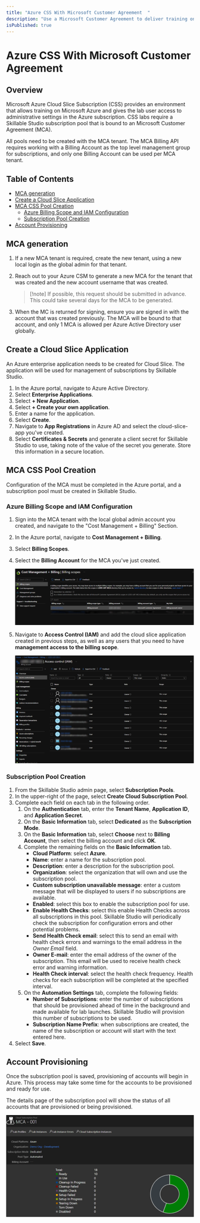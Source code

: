 ```yaml
---
title: "Azure CSS With Microsoft Customer Agreement  "
description: "Use a Microsoft Customer Agreement to deliver training on Microsoft Azure subscriptions."
isPublished: true
---
```


# Azure CSS With Microsoft Customer Agreement  

## Overview

Microsoft Azure Cloud Slice Subscription (CSS) provides an environment that allows training on Microsoft Azure and gives the lab user access to administrative settings in the Azure subscription. CSS labs require a Skillable Studio subscription pool that is bound to an Microsoft Customer Agreement (MCA). 

All pools need to be created with the MCA tenant. The MCA Billing API requires working with a Billing Account as the top level management group for subscriptions, and only one Billing Account can be used per MCA tenant. 

## Table of Contents

* [MCA generation](#mca-generation)
* [Create a Cloud Slice Application](#create-a-cloud-slice-application)
* [MCA CSS Pool Creation](#mca-css-pool-creation)
    - [Azure Billing Scope and IAM Configuration](#azure-billing-scope-and-iam-configuration)
    - [Subscription Pool Creation](#subscription-pool-creation)
* [Account Provisioning](#account-provisioning)

## MCA generation
1. If a new MCA tenant is required, create the new tenant, using a new local login as the global admin for that tenant. 
1. Reach out to your Azure CSM to generate a new MCA for the tenant that was created and the new account username that was created. 
    >[!note] If possible, this request should be submitted in advance. This could take several days for the MCA to be generated. 

1. When the MC is returned for signing, ensure you are signed in with the account that was created previously. The MCA will be bound to that account, and only 1 MCA is allowed per Azure Active Directory user globally.

## Create a Cloud Slice Application 

An Azure enterprise application needs to be created for Cloud Slice. The application will be used for management of subscriptions by Skillable Studio. 

1. In the Azure portal, navigate to Azure Active Directory. 
1. Select **Enterprise Applications**.
1. Select **+ New Application**.
1. Select **+ Create your own application**.
1. Enter a name for the application. 
1. Select **Create**.
1. Navigate to **App Registrations** in Azure AD and select the cloud-slice-app you've created.
1. Select **Certificates & Secrets** and generate a client secret for Skillable Studio to use, taking note of the value of the secret you generate. Store this information in a secure location. 
 
## MCA CSS Pool Creation

Configuration of the MCA must be completed in the Azure portal, and a subscription pool must be created in Skillable Studio. 

### Azure Billing Scope and IAM Configuration 

1. Sign into the MCA tenant with the local global admin account you created, and navigate to the "Cost Management + Billing" Section.

1. In the Azure portal, navigate to **Cost Management + Billing**. 
1. Select **Billing Scopes**.
1. Select the **Billing Account** for the MCA you've just created.
 
    ![Select Billing Account](images/select-billing-account.png)
 
1. Navigate to **Access Control (IAM)** and add the cloud slice application created in previous steps, as well as any users that you need to have **management access to the billing scope**.

    ![Navigate to Access Control](images/navigate-to-access-control.png)
 
### Subscription Pool Creation

1. From the Skillable Studio admin page, select **Subscription Pools**. 
1. In the upper-right of the page, select **Create Cloud Subscription Pool**.
1. Complete each field on each tab in the following order. 
    1. On the **Authentication** tab, enter the **Tenant Name**, **Application ID**, and **Application Secret**. 
    1. On the **Basic Information** tab, select **Dedicated** as the **Subscription Mode**. 
    1. On the **Basic Information** tab, select **Choose** next to **Billing Account**, then select the billing account and click **OK**. 
    1. Complete the remaining fields on the **Basic Information** tab. 
        - **Cloud Platform**: select **Azure**.
       - **Name**: enter a name for the subscription pool. 
        - **Description**: enter a description for the subscription pool. 
        - **Organization**: select the organization that will own and use the subscription pool. 
        - **Custom subscription unavailable message**: enter a custom message that will be displayed to users if no subscriptions are available.
        - **Enabled**: select this box to enable the subscription pool for use. 
        - **Enable Health Checks**: select this enable Health Checks across all subscriptions in this pool. Skillable Studio will periodically check the subscription for configuration errors and other potential problems. 
        - **Send Health Check email**: select this to send an email with health check errors and warnings to the email address in the _Owner Email_ field. 
        - **Owner E-mail**: enter the email address of the owner of the subscription. This email will be used to receive health check error and warning information. 
        - **Health Check interval**: select the health check frequency. Health checks for each subscription will be completed at the specified interval. 
    1. On the **Automation Settings** tab, complete the following fields:
        - **Number of Subscriptions**: enter the number of subscriptions that should be provisioned ahead of time in the background and made available for lab launches. Skillable Studio will provision this number of subscriptions to be used. 
        - **Subscription Name Prefix**: when subscriptions are created, the name of the subscription or account will start with the text entered here. 
1. Select **Save**. 

## Account Provisioning

Once the subscription pool is saved, provisioning of accounts will begin in Azure. This process may take some time for the accounts to be provisioned and ready for use. 

The details page of the subscription pool will show the status of all accounts that are provisioned or being provisioned. 

![](images/sub-pool-account-status.png)
